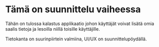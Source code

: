 # Tämä on suunnittelu vaiheessa

Tähän on tulossa kalastus applikaatio johon käyttäjät voivat lisätä omia saalis tietoja ja lesoilla niillä toisille käyttäjille. 

Tietokanta on suurinpiirtein valmiina, UI/UX on suunnittelupöydällä.
